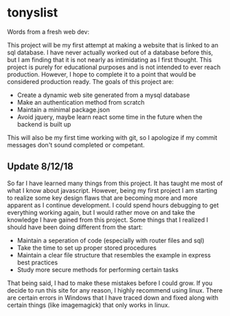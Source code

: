 # tonyslist

Words from a fresh web dev: 

This project will be my first attempt at making a website that is linked to an sql database. I have never actually worked out of a database before this, but I am finding that it is not nearly as intimidating as I first thought. This project is purely for educational purposes and is not intended to ever reach production. However, I hope to complete it to a point that would be considered production ready. The goals of this project are:

- Create a dynamic web site generated from a mysql database
- Make an authentication method from scratch
- Maintain a minimal package.json
- Avoid jquery, maybe learn react some time in the future when the backend is built up

This will also be my first time working with git, so I apologize if my commit messages don't sound completed or competant. 


## Update 8/12/18

So far I have learned many things from this project. It has taught me most of what I know about javascript. However, being my first project I am starting to realize some key design flaws that are becoming more and more apparent as I continue development. I could spend hours debugging to get everything working again, but I would rather move on and take the knowledge I have gained from this project. Some things that I realized I should have been doing different from the start: 

- Maintain a seperation of code (especially with router files and sql)
- Take the time to set up proper stored procedures
- Maintain a clear file structure that resembles the example in express best practices
- Study more secure methods for performing certain tasks

That being said, I had to make these mistakes before I could grow. If you decide to run this site for any reason, I highly recommend using linux. There are certain errors in Windows that I have traced down and fixed along with certain things (like imagemagick) that only works in linux.
